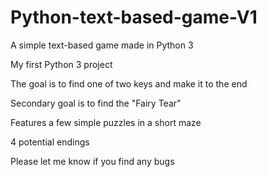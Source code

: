 # Python-text-based-game-V1

A simple text-based game made in Python 3

My first Python 3 project



The goal is to find one of two keys and make it to the end

Secondary goal is to find the "Fairy Tear"

Features a few simple puzzles in a short maze

4 potential endings


Please let me know if you find any bugs
